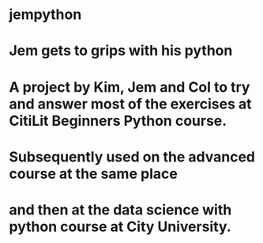# jempython
# Jem gets to grips with his python

# A project by Kim, Jem and Col to try and answer most of the exercises at CitiLit Beginners Python course.
# Subsequently used on the advanced course at the same place
# and then at the data science with python course at City University.
